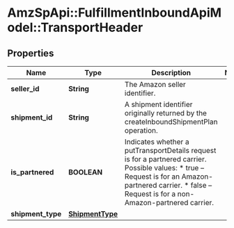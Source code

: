 # AmzSpApi::FulfillmentInboundApiModel::TransportHeader

## Properties
Name | Type | Description | Notes
------------ | ------------- | ------------- | -------------
**seller_id** | **String** | The Amazon seller identifier. | 
**shipment_id** | **String** | A shipment identifier originally returned by the createInboundShipmentPlan operation. | 
**is_partnered** | **BOOLEAN** | Indicates whether a putTransportDetails request is for a partnered carrier.  Possible values:  * true – Request is for an Amazon-partnered carrier.  * false – Request is for a non-Amazon-partnered carrier. | 
**shipment_type** | [**ShipmentType**](ShipmentType.md) |  | 

